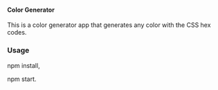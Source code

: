 #### Color Generator

This is a color generator app that generates any color with the CSS hex codes.

### Usage

npm install,

npm start.

